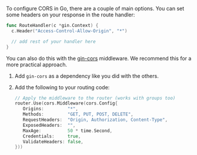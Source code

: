To configure CORS in Go, there are a couple of main options. You can set some headers on your response in the route handler:

```go
func RouteHandler(c *gin.Context) {
  c.Header("Access-Control-Allow-Origin", "*")

  // add rest of your handler here
}
```

You can also do this with the [gin-cors](https://github.com/itsjamie/gin-cors) middleware. We recommend this for a more practical approach.

1. Add `gin-cors` as a dependency like you did with the others.

2. Add the following to your routing code:

   ```go
   // Apply the middleware to the router (works with groups too)
   router.Use(cors.Middleware(cors.Config{
      Origins:         "*",
      Methods:         "GET, PUT, POST, DELETE",
      RequestHeaders:  "Origin, Authorization, Content-Type",
      ExposedHeaders:  "",
      MaxAge:          50 * time.Second,
      Credentials:     true,
      ValidateHeaders: false,
   }))
   ```